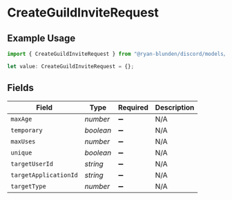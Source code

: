 # CreateGuildInviteRequest

## Example Usage

```typescript
import { CreateGuildInviteRequest } from "@ryan-blunden/discord/models/components";

let value: CreateGuildInviteRequest = {};
```

## Fields

| Field                 | Type                  | Required              | Description           |
| --------------------- | --------------------- | --------------------- | --------------------- |
| `maxAge`              | *number*              | :heavy_minus_sign:    | N/A                   |
| `temporary`           | *boolean*             | :heavy_minus_sign:    | N/A                   |
| `maxUses`             | *number*              | :heavy_minus_sign:    | N/A                   |
| `unique`              | *boolean*             | :heavy_minus_sign:    | N/A                   |
| `targetUserId`        | *string*              | :heavy_minus_sign:    | N/A                   |
| `targetApplicationId` | *string*              | :heavy_minus_sign:    | N/A                   |
| `targetType`          | *number*              | :heavy_minus_sign:    | N/A                   |